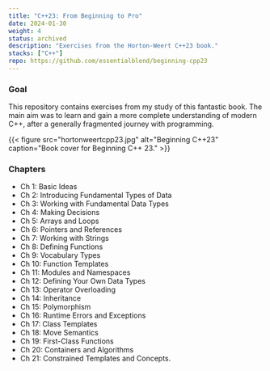 ```yaml
---
title: "C++23: From Beginning to Pro"
date: 2024-01-30
weight: 4
status: archived
description: "Exercises from the Horton-Weert C++23 book."
stacks: ["C++"]
repo: https://github.com/essentialblend/beginning-cpp23
---
```


### Goal 

This repository contains exercises from my study of this fantastic book. The main aim was to learn and gain a more complete understanding of modern C++, after a generally fragmented journey with programming.

{{< figure src="hortonweertcpp23.jpg" alt="Beginning C++23" caption="Book cover for Beginning C++ 23." >}}

### Chapters 

- Ch 1: Basic Ideas
- Ch 2: Introducing Fundamental Types of Data
- Ch 3: Working with Fundamental Data Types
- Ch 4: Making Decisions
- Ch 5: Arrays and Loops
- Ch 6: Pointers and References
- Ch 7: Working with Strings
- Ch 8: Defining Functions
- Ch 9: Vocabulary Types
- Ch 10: Function Templates
- Ch 11: Modules and Namespaces
- Ch 12: Defining Your Own Data Types
- Ch 13: Operator Overloading
- Ch 14: Inheritance
- Ch 15: Polymorphism
- Ch 16: Runtime Errors and Exceptions
- Ch 17: Class Templates
- Ch 18: Move Semantics
- Ch 19: First-Class Functions
- Ch 20: Containers and Algorithms
- Ch 21: Constrained Templates and Concepts.